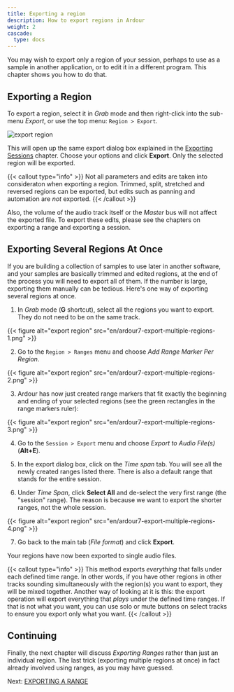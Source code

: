```yaml
---
title: Exporting a region
description: How to export regions in Ardour
weight: 2
cascade:
  type: docs
---
```


You may wish to export only a region of your session, perhaps to use as a
sample in another application, or to edit it in a different program. This
chapter shows you how to do that.

## Exporting a Region

To export a region, select it in _Grab_ mode and then right-click into the
sub-menu _Export_, or use the top menu: `Region > Export`.

![export region](en/ardour7-export-region-in-right-click-menu.png?width=600)

This will open up the same export dialog box explained in the
[Exporting Sessions](../exporting-a-session) chapter. Choose your options and
click **Export**. Only the selected region will be exported.

{{< callout type="info" >}}
Not all parameters and edits are taken into consideraton when exporting a
region. Trimmed, split, stretched and reversed regions can be exported, but
edits such as panning and automation are _not_ exported.
{{< /callout >}}

Also, the volume of the audio track itself or the _Master_ bus will not affect
the exported file. To export these edits, please see the chapters on exporting
a range and exporting a session.

## Exporting Several Regions At Once

If you are building a collection of samples to use later in another software,
and your samples are basically trimmed and edited regions, at the end of the
process you will need to export all of them. If the number is large, exporting
them manually can be tedious. Here's one way of exporting several regions at
once.

1. In _Grab_ mode (**G** shortcut), select all the regions you want to export.
They do not need to be on the same track.

{{< figure alt="export region" src="en/ardour7-export-multiple-regions-1.png" >}}

2. Go to the `Region > Ranges` menu and choose _Add Range Marker Per Region_.

{{< figure alt="export region" src="en/ardour7-export-multiple-regions-2.png" >}}

3. Ardour has now just created range markers that fit exactly the beginning and
ending of your selected regions (see the green rectangles in the range markers
ruler):

{{< figure alt="export region" src="en/ardour7-export-multiple-regions-3.png" >}}

4. Go to the `Session > Export` menu and choose _Export to Audio File(s)_
(**Alt+E**).

5. In the export dialog box, click on the _Time span_ tab. You will see all the
newly created ranges listed there. There is also a default range that stands for
the entire session. 

6. Under _Time Span_, click **Select All** and de-select the very first range
(the "session" range). The reason is because we want to export the shorter
ranges, not the whole session.

{{< figure alt="export region" src="en/ardour7-export-multiple-regions-4.png" >}}

7. Go back to the main tab (_File format_) and click **Export**.

Your regions have now been exported to single audio files.

{{< callout type="info" >}}
This method exports *everything* that falls under each defined time range.
In other words, if you have other regions in other tracks sounding
simultaneously with the region(s) you want to export, they will be mixed 
together. Another way of looking at it is this: the export operation will
export everything that *plays* under the defined time ranges. If that is not
what you want, you can use solo or mute buttons on select tracks to ensure 
you export only what you want.
{{< /callout >}}

## Continuing

Finally, the next chapter will discuss _Exporting Ranges_ rather than just an
individual region. The last trick (exporting multiple regions at once) in fact
already involved using ranges, as you may have guessed.

Next: [EXPORTING A RANGE](../exporting-a-range)
